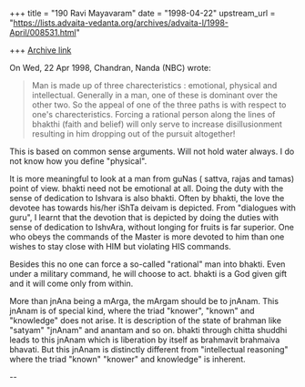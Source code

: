 +++
title = "190 Ravi Mayavaram"
date = "1998-04-22"
upstream_url = "https://lists.advaita-vedanta.org/archives/advaita-l/1998-April/008531.html"

+++
[Archive link](https://lists.advaita-vedanta.org/archives/advaita-l/1998-April/008531.html)

On Wed, 22 Apr 1998, Chandran, Nanda (NBC) wrote:
>
>Man is made up of three charecteristics : emotional, physical and
>intellectual. Generally in a man, one of these is dominant over the
>other two. So the appeal of one of the three paths is with respect to
>one's charecteristics. Forcing a rational person along the lines of
>bhakthi (faith and belief) will only serve to increase disillusionment
>resulting in him dropping out of the pursuit altogether!


This is based on common sense arguments. Will not hold water always. I
do not know how you define "physical".

It is more meaningful to look at a man from guNas ( sattva, rajas and
tamas) point of view. bhakti need not be emotional at all. Doing the
duty with the sense of dedication to Ishvara is also bhakti. Often by
bhakti, the love the devotee has towards his/her iShTa deivam is
depicted. From "dialogues with guru", I learnt that the devotion that
is depicted by doing the duties with sense of dedication to IshvAra,
without longing for fruits is far superior.  One who obeys the
commands of the Master is more devoted to him than one wishes to stay
close with HIM but violating HIS commands.

Besides this no one can force a so-called "rational" man into bhakti.
Even under a military command, he will choose to act. bhakti is a God
given gift and it will come only from within.


More than jnAna being a mArga, the mArgam should be to jnAnam. This
jnAnam is of special kind, where the triad "knower", "known" and
"knowledge" does not arise. It is description of the state of brahman
like "satyam" "jnAnam" and anantam and so on.  bhakti  through chitta
shuddhi leads to this jnAnam which is liberation by itself as
brahmavit brahmaiva bhavati.  But this jnAnam is distinctly different
from "intellectual reasoning" where the triad "known" "knower" and
knowledge" is inherent.

--

